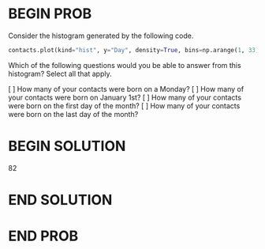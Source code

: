 # BEGIN PROB

Consider the histogram generated by the following code.

```py
contacts.plot(kind="hist", y="Day", density=True, bins=np.arange(1, 33))
```

Which of the following questions would you be able to answer from this
histogram? Select all that apply.

[ ] How many of your contacts were born on a Monday?
[ ] How many of your contacts were born on January 1st?
[ ] How many of your contacts were born on the first day of the month?
[ ] How many of your contacts were born on the last day of the month?

# BEGIN SOLUTION

<average>82</average>

# END SOLUTION

# END PROB